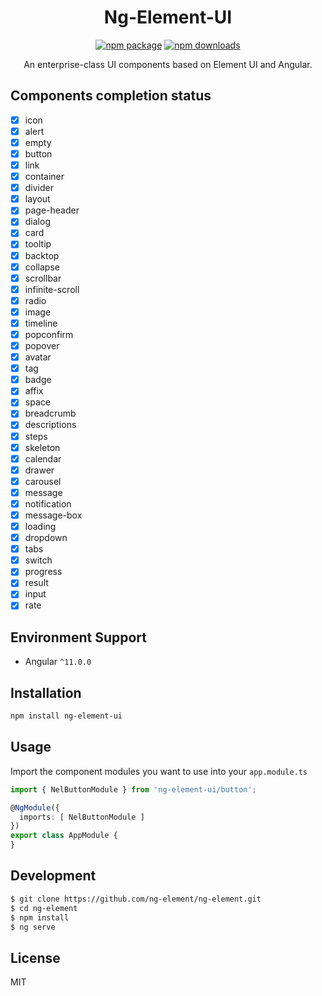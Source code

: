 <h1 align="center">
Ng-Element-UI
</h1>

<div align="center">

[![npm package](https://img.shields.io/npm/v/ng-element-ui.svg?style=flat-square)](https://www.npmjs.com/package/ng-element-ui) [![npm downloads](http://img.shields.io/npm/dm/ng-element-ui.svg)](https://npmcharts.com/compare/ng-element-ui?minimal=true)

An enterprise-class UI components based on Element UI and Angular.

</div>

## Components completion status

- [x] icon
- [x] alert
- [x] empty
- [x] button
- [x] link
- [x] container
- [x] divider
- [x] layout
- [x] page-header
- [x] dialog
- [x] card
- [x] tooltip
- [x] backtop
- [x] collapse
- [x] scrollbar
- [x] infinite-scroll
- [x] radio
- [x] image
- [x] timeline
- [x] popconfirm
- [x] popover
- [x] avatar
- [x] tag
- [x] badge
- [x] affix
- [x] space
- [x] breadcrumb
- [x] descriptions
- [x] steps
- [x] skeleton
- [x] calendar
- [x] drawer
- [x] carousel
- [x] message
- [x] notification
- [x] message-box
- [x] loading
- [x] dropdown
- [x] tabs
- [x] switch
- [x] progress
- [x] result
- [x] input
- [x] rate

## Environment Support

- Angular `^11.0.0`

## Installation

```bash
npm install ng-element-ui
```

## Usage

Import the component modules you want to use into your `app.module.ts`

```typescript
import { NelButtonModule } from 'ng-element-ui/button';

@NgModule({
  imports: [ NelButtonModule ]
})
export class AppModule {
}
```


## Development

```bash
$ git clone https://github.com/ng-element/ng-element.git
$ cd ng-element
$ npm install
$ ng serve
```

## License

MIT
